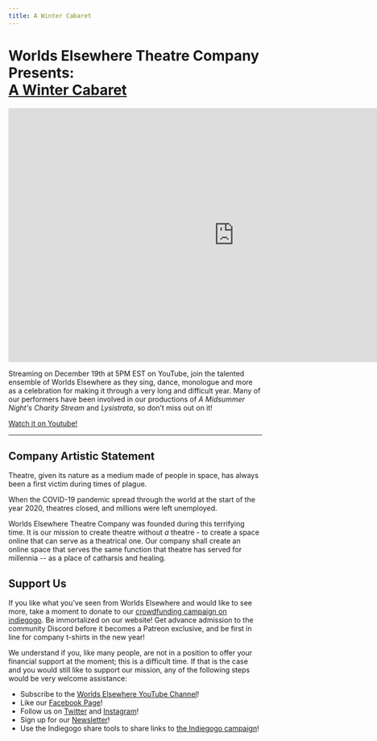 ```yaml
---
title: A Winter Cabaret
---
```

# Worlds Elsewhere Theatre Company Presents:<br>**[<span class="social youtube"></span>A Winter Cabaret][yt-stream]**

<iframe id="ytplayer" type="text/html" width="896" height="504" src="https://www.youtube.com/embed/I7YF8jKdeBQ?modestbranding=1" frameborder="0" allowfullscreen></iframe>

Streaming on December 19th at 5PM EST on YouTube, join the talented ensemble of Worlds Elsewhere as they sing, dance, monologue and more as a celebration for making it through a very long and difficult year.
Many of our performers have been involved in our productions of *A Midsummer Night's Charity Stream* and *Lysistrata*, so don’t miss out on it!

[<span class="social youtube"></span>Watch it on Youtube!][yt-stream]

[yt-stream]: https://www.youtube.com/watch?v=I7YF8jKdeBQ "Watch the stream here!"

---

## Company Artistic Statement

Theatre, given its nature as a medium made of people in space, has always been a first victim during times of plague.

When the COVID-19 pandemic spread through the world at the start of the year 2020, theatres closed, and millions were left unemployed.

Worlds Elsewhere Theatre Company was founded during this terrifying time. It is our mission to create theatre without _a_ theatre - to create a space online that can serve as a theatrical one. Our company shall create an online space that serves the same function that theatre has served for millennia -- as a place of catharsis and healing.

## Support Us

If you like what you’ve seen from Worlds Elsewhere and would like to see more, take a moment to donate to our [<span class="social indiegogo"></span>crowdfunding campaign on indiegogo](https://igg.me/at/qB1gnyuPvno/x/412536#/). Be immortalized on our website! Get advance admission to the community Discord before it becomes a Patreon exclusive, and be first in line for company t-shirts in the new year!

We understand if you, like many people, are not in a position to offer your financial support at the moment; this is a difficult time. If that is the case and you would still like to support our mission, any of the following steps would be very welcome assistance:

- Subscribe to the [<span class="social youtube"></span>Worlds Elsewhere YouTube Channel][youtube]!
- Like our [<span class="social facebook"></span>Facebook Page][facebook]!
- Follow us on [<span class="social twitter"></span>Twitter][twitter] and [<span class="social instagram"></span>Instagram][instagram]!
- Sign up for our [<span class="social newsletter"></span>Newsletter][newsletter]!
- Use the Indiegogo share tools to share links to [<span class="social indiegogo"></span>the Indiegogo campaign][indiegogo]!

[indiegogo]: https://www.indiegogo.com/projects/launching-worlds-elsewhere-theatre-company#/ "Support us on Indiegogo!"
[youtube]: https://youtube.com/c/WorldsElsewhereTheatreCompany "Subscribe to our Youtube Channel!"
[facebook]: https://fb.me/WorldsElsewhere "Like our Facebook page!"
[twitter]: https://twitter.com/ElsewhereWorlds "Follow us on Twitter!"
[instagram]: https://instagr.am/worldselsewhere_official "Follow us on Instagram!"
[newsletter]: https://worlds-elsewhere.us17.list-manage.com/subscribe?u=8e70862018a339ca07b0f75e6&id=55a342e060 "Sign up for our newsletter!"
